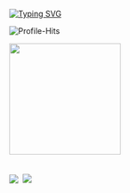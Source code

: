 [![Typing SVG](https://readme-typing-svg.herokuapp.com?font=Ubuntu+Mono&pause=1000&color=939393&background=33333300&vCenter=true&width=500&lines=Hello+There!+And+welcome+to+my+GitHub+%F0%9F%92%99;I+love+building+stuff+with+Python+%F0%9F%90%8D;Check+out+my+portfolio+website+linked+below+%F0%9F%98%89)](https://git.io/typing-svg)
    
<!-- profile hits -->
![Profile-Hits](https://komarev.com/ghpvc/?username=aditya-rajgor&label=Profile-hits&color=blueviolet)

<!-- profile stats -->
<a href="https://github.com/aditya-rajgor">
  <img height=200 align="center" src="https://github-readme-stats.vercel.app/api?username=aditya-rajgor&hide_rank=true&custom_title=My%20GitHub%20Stats&hide=contribs&show=reviews&show_icons=true&theme=dark#gh-dark-mode-only)](https://github.com/anuraghazra/github-readme-stats#gh-dark-mode-only" />
</a>
<br><br>

<table>
  <tr style="padding: 0px; border-style:hidden;">
    <td rowspan="3" style="padding: 0px; border-style:hidden"> <img src="https://spotify-recently-played-readme.vercel.app/api?user=mut5rkxxzpqpc2b14mvt25nj0&unique=true&count=3"></td>
    <td><img src="https://github-readme-stats.vercel.app/api/top-langs/?username=aditya-rajgor&langs_count=4&hide_progress=true&title_color=ffffff&text_color=c9cacc&icon_color=2bbc8a&bg_color=1d1f21&card_width=400"></td>
  </tr>
  <tr style="border-style:hidden;">
  </tr>
</table>




